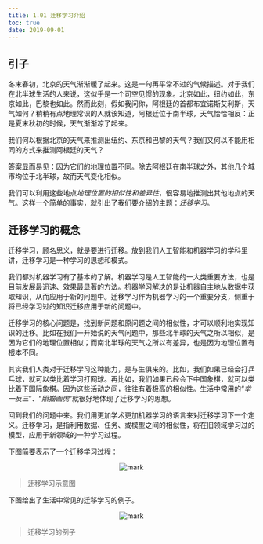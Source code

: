 ```yaml
---
title: 1.01 迁移学习介绍
toc: true
date: 2019-09-01
---
```


## 引子

冬末春初，北京的天气渐渐暖了起来。这是一句再平常不过的气候描述。对于我们在北半球生活的人来说，这似乎是一个司空见惯的现象。北京如此，纽约如此，东京如此，巴黎也如此。然而此刻，假如我问你，阿根廷的首都布宜诺斯艾利斯，天气如何？稍稍有点地理常识的人就该知道，阿根廷位于南半球，天气恰恰相反：正是夏末秋初的时候，天气渐渐凉了起来。

我们何以根据北京的天气来推测出纽约、东京和巴黎的天气？我们又何以不能用相同的方式来推测阿根廷的天气？

答案显而易见：因为它们的地理位置不同。除去阿根廷在南半球之外，其他几个城市均位于北半球，故而天气变化相似。

我们可以利用这些地点*地理位置的相似性和差异性*，很容易地推测出其他地点的天气。这样一个简单的事实，就引出了我们要介绍的主题：*迁移学习*。

## 迁移学习的概念

迁移学习，顾名思义，就是要进行迁移。放到我们人工智能和机器学习的学科里讲，迁移学习是一种学习的思想和模式。

我们都对机器学习有了基本的了解。机器学习是人工智能的一大类重要方法，也是目前发展最迅速、效果最显著的方法。机器学习解决的是让机器自主地从数据中获取知识，从而应用于新的问题中。迁移学习作为机器学习的一个重要分支，侧重于将已经学习过的知识迁移应用于新的问题中。

迁移学习的核心问题是，找到新问题和原问题之间的相似性，才可以顺利地实现知识的迁移。比如在我们一开始说的天气问题中，那些北半球的天气之所以相似，是因为它们的地理位置相似；而南北半球的天气之所以有差异，也是因为地理位置有根本不同。

其实我们人类对于迁移学习这种能力，是与生俱来的。比如，我们如果已经会打乒乓球，就可以类比着学习打网球。再比如，我们如果已经会下中国象棋，就可以类比着下国际象棋。因为这些活动之间，往往有着极高的相似性。生活中常用的“*举一反三*”、“*照猫画虎*”就很好地体现了迁移学习的思想。

回到我们的问题中来。我们用更加学术更加机器学习的语言来对迁移学习下一个定义。迁移学习，是指利用数据、任务、或模型之间的相似性，将在旧领域学习过的模型，应用于新领域的一种学习过程。



下图简要表示了一个迁移学习过程：


<center>

![mark](http://images.iterate.site/blog/image/20190803/qfHRz3H4oTu7.png?imageslim)

</center>

> 迁移学习示意图


下图给出了生活中常见的迁移学习的例子。

<center>

![mark](http://images.iterate.site/blog/image/20190803/kkkxwYfqntyE.png?imageslim)

</center>

> 迁移学习的例子
